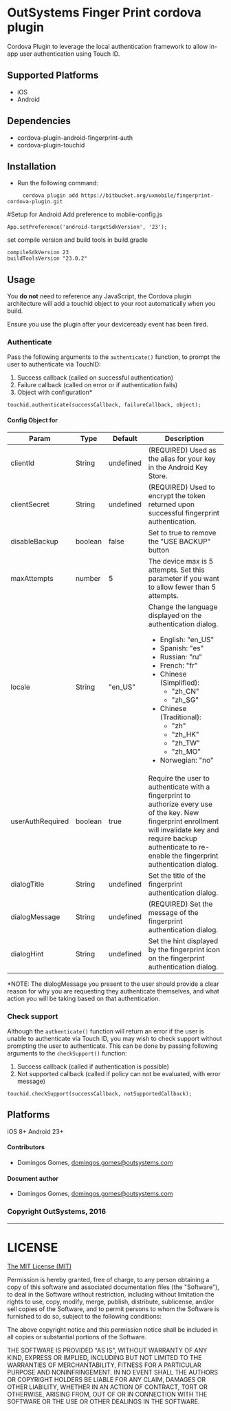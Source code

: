 # OutSystems Finger Print cordova plugin

  Cordova Plugin to leverage the local authentication framework to allow in-app user authentication using Touch ID.


## Supported Platforms

  - iOS
  - Android

## Dependencies 

  - cordova-plugin-android-fingerprint-auth
  - cordova-plugin-touchid

## Installation
  - Run the following command:

 ```shell
      cordova plugin add https://bitbucket.org/uxmobile/fingerprint-cordova-plugin.git
  ```
#Setup for Android
  Add preference to mobile-config.js
  
  ```
  App.setPreference('android-targetSdkVersion', '23');
  ```

  set compile version and build tools in build.gradle
  
  ```
  compileSdkVersion 23
  buildToolsVersion "23.0.2"
  ```

## Usage

  You **do not** need to reference any JavaScript, the Cordova plugin architecture will add a touchid object to your root automatically when you build.

  Ensure you use the plugin after your deviceready event has been fired.

### Authenticate

  Pass the following arguments to the `authenticate()` function, to prompt the user to authenticate via TouchID:

  1. Success callback (called on successful authentication)
  2. Failure callback (called on error or if authentication fails)
  3. Object with configuration*

  ```
  touchid.authenticate(successCallback, failureCallback, object);
  ```

#### Config Object for
  | Param | Type | Default | Description |
  | --- | --- | --- | --- |
  | clientId | String | undefined | (REQUIRED) Used as the alias for your key in the Android Key Store. |
  | clientSecret | String | undefined | (REQUIRED) Used to encrypt the token returned upon successful fingerprint authentication. |
  | disableBackup | boolean | false | Set to true to remove the "USE BACKUP" button |
  | maxAttempts | number | 5 | The device max is 5 attempts.  Set this parameter if you want to allow fewer than 5 attempts.  |
  | locale | String | "en_US" | Change the language displayed on the authentication dialog.<br/><ul><li>English: "en_US"</li><li>Spanish: "es"</li><li>Russian: "ru"</li><li>French: "fr"</li><li>Chinese (Simplified): <ul><li>"zh_CN"</li><li>"zh_SG"</li></ul></li><li>Chinese (Traditional): <ul><li>"zh"</li><li>"zh_HK"</li><li>"zh_TW"</li><li>"zh_MO"</li></ul></li><li>Norwegian: "no"</li></ul> |
  | userAuthRequired | boolean | true | Require the user to authenticate with a fingerprint to authorize every use of the key.  New fingerprint enrollment will invalidate key and require backup authenticate to re-enable the fingerprint authentication dialog. |
  | dialogTitle | String | undefined | Set the title of the fingerprint authentication dialog. |
  | dialogMessage | String | undefined | (REQUIRED) Set the message of the fingerprint authentication dialog. |
  | dialogHint | String | undefined | Set the hint displayed by the fingerprint icon on the fingerprint authentication dialog. |


*NOTE: The dialogMessage you present to the user should provide a clear reason for why you are requesting they authenticate themselves, and what action you will be taking based on that authentication.

### Check support

  Although the `authenticate()` function will return an error if the user is unable to authenticate via Touch ID, you may wish to check support without prompting the user to authenticate. This can be done by passing following arguments to the `checkSupport()` function:

  1. Success callback (called if authentication is possible)
  2. Not supported callback (called if policy can not be evaluated, with error message)

  ```
  touchid.checkSupport(successCallback, notSupportedCallback);
  ```

## Platforms

  iOS 8+
  Android 23+

#### Contributors
  - Domingos Gomes, <domingos.gomes@outsystems.com>
#### Document author
  - Domingos Gomes, <domingos.gomes@outsystems.com>

### Copyright OutSystems, 2016

---

LICENSE
=======


[The MIT License (MIT)](http://www.opensource.org/licenses/mit-license.html)

Permission is hereby granted, free of charge, to any person obtaining a copy
of this software and associated documentation files (the "Software"), to deal
in the Software without restriction, including without limitation the rights
to use, copy, modify, merge, publish, distribute, sublicense, and/or sell
copies of the Software, and to permit persons to whom the Software is
furnished to do so, subject to the following conditions:

The above copyright notice and this permission notice shall be included in
all copies or substantial portions of the Software.

THE SOFTWARE IS PROVIDED "AS IS", WITHOUT WARRANTY OF ANY KIND, EXPRESS OR
IMPLIED, INCLUDING BUT NOT LIMITED TO THE WARRANTIES OF MERCHANTABILITY,
FITNESS FOR A PARTICULAR PURPOSE AND NONINFRINGEMENT. IN NO EVENT SHALL THE
AUTHORS OR COPYRIGHT HOLDERS BE LIABLE FOR ANY CLAIM, DAMAGES OR OTHER
LIABILITY, WHETHER IN AN ACTION OF CONTRACT, TORT OR OTHERWISE, ARISING FROM,
OUT OF OR IN CONNECTION WITH THE SOFTWARE OR THE USE OR OTHER DEALINGS IN
THE SOFTWARE.